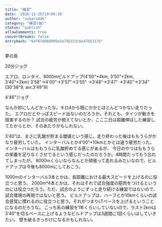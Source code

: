 ```yaml
---
title: "練習"
date: '2016-11-25T19:09:36'
author: "subaru44k"
category: "練習(強)"
status: "publish"
allowComments: true
convertBreaks: false
entryHash: "64767d6b8995e2a756313c6e47b51175"
---
```

夢の島

20分ジョグ

エアロ、ロンタイ、8000mビルドアップ(4'00"*4km, 3'50"*2km, 3'40"*2km)
3'58"→4'00"→3'57"→3'55"
→3'48"→3'47"
→3'40"→3'34"
(30'38"9, avr.3'49"9)

4'46"ジョグ

なんか妙にしんどかったな。キロ4から既にかかとほとんどつかない走りだった。
エアロだとやっぱスピード出ないのだろうか。それとも、タイツが動きを阻害するのか？
試合の疲労が癒えてないとか、ここ二日は距離伸ばした練習してたからとか、そのあたりかもしれない。

3'40"は、まさに乳酸が貯まる閾値という感じ。走り終わった後はももうらがかなり疲労していた。
インターバルとか4'00"*10kmとかとは違う疲労だった。インターバルはももうらに乳酸貯めてる感じがあるが、
今日のやつはももうらの栄養を足りなくさせてるという感じだったのだろうか。4時間たってもう忘れてしまったが。
8000mくらいならなんとか頑張って走れるみたいなので、ビルドアップは今後も8000mにしておこう。

1000mのインターバル3本とかは、長距離における最大スピードを上げるのに役立つと思う。
2000m*4本とかは、それはそれで試合強度の筋肉をつけるというのには役立つだろう。ただ、試合のようにずっと走り続ける練習ではないので、
試合環境の再現ではないと思う。
ビルドアップは、ハーフとか10kmくらいの試合感覚に慣れるのに役立つと思う。それがつまりLTペースを上げるということになるのだろうな。
こっち系の練習を1年くらいしていないので、ラスト2kmは3'40"を切るペースに上げるようなビルドアップは3週間に1回くらいはしていきたい。
壁を破るきっかけになるかもしれない。
